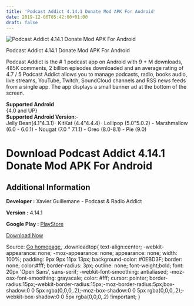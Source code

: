 ```yaml
---
title: 'Podcast Addict 4.14.1 Donate Mod APK For Android'
date: 2019-12-06T05:42:00+01:00
draft: false
---
```


![Podcast Addict 4.14.1 Donate Mod APK For Android](https://i0.wp.com/apkhome.net/wp-content/uploads/2019/12/Podcast-Addict-4.14.1-Donate-Mod.png "Podcast Addict 4.14.1 Donate Mod APK For Android")

  

Podcast Addict 4.14.1 Donate Mod APK For Android

Podcast Addict is the # 1 podcast app on Android with 9 + M downloads, 485K comments, 2 billion episodes downloaded and an average rating of 4.7 / 5 Podcast Addict allows you to manage podcasts, radio, books audio, live streams, YouTube, Twitch, SoundCloud channels and RSS news feeds from a single app. The app displays a small banner ad at the bottom of the screen.

**Supported Android**  
{4.0 and UP}  
**Supported Android Version**:-  
Jelly Bean(4.1"4.3.1)- KitKat (4.4"4.4.4)- Lollipop (5.0"5.0.2) - Marshmallow (6.0 - 6.0.1) - Nougat (7.0 " 7.1.1) - Oreo (8.0-8.1) - Pie (9.0)

Download Podcast Addict 4.14.1 Donate Mod APK For Android
=========================================================

Additional Information
----------------------

**Developer :** Xavier Guillemane - Podcast & Radio Addict

**Version :** 4.14.1

**Google Play :** [PlayStore](https://play.google.com/store/apps/details?id=com.bambuna.podcastaddict)

  

[Download Now](https://store4app.co/post/podcast-addict-4-14-1-donate-mod-apk-for-android_1575303327)

  
Source: [Go homepage.](https://store4app.co/post/podcast-addict-4-14-1-donate-mod-apk-for-android_1575303327) .downloadtop{ text-align:center; -webkit-appearance: none; -moz-appearance: none; appearance: none; width: 100%; padding: 9px 9px 11px 13px; background-color: #0EBD3F; border: none; color:#fff; border-radius: 3px; outline: none; font-weight;bold; font: 20px 'Open Sans', sans-serif; -webkit-font-smoothing: antialiased; -moz-osx-font-smoothing: grayscale; color: #fff; cursor: pointer; border-radius:15px;-webkit-border-radius:15px;-moz-border-radius:5px;box-shadow:0 0 5px rgba(0,0,0,.2);-moz-box-shadow:0 0 5px rgba(0,0,0,.2);-webkit-box-shadow:0 0 5px rgba(0,0,0,.2) !important; }